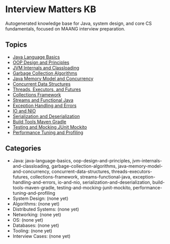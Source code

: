 # Interview Matters KB

Autogenerated knowledge base for Java, system design, and core CS fundamentals, focused on MAANG interview preparation.

## Topics

- [Java Language Basics](java-language-basics/README.md)
- [OOP Design and Principles](oop-design-and-principles/README.md)
- [JVM Internals and Classloading](jvm-internals-and-classloading/README.md)
- [Garbage Collection Algorithms](garbage-collection-algorithms/README.md)
- [Java Memory Model and Concurrency](java-memory-model-and-concurrency/README.md)
- [Concurrent Data Structures](concurrent-data-structures/README.md)
- [Threads, Executors, and Futures](threads-executors-futures/README.md)
- [Collections Framework](collections-framework/README.md)
- [Streams and Functional Java](streams-functional-java/README.md)
- [Exception Handling and Errors](exception-handling-and-errors/README.md)
- [IO and NIO](io-and-nio/README.md)
- [Serialization and Deserialization](serialization-and-deserialization/README.md)
- [Build Tools Maven Gradle](build-tools-maven-gradle/README.md)
- [Testing and Mocking JUnit Mockito](testing-and-mocking-junit-mockito/README.md)
- [Performance Tuning and Profiling](performance-tuning-and-profiling/README.md)

## Categories

- Java: java-language-basics, oop-design-and-principles, jvm-internals-and-classloading, garbage-collection-algorithms, java-memory-model-and-concurrency, concurrent-data-structures, threads-executors-futures, collections-framework, streams-functional-java, exception-handling-and-errors, io-and-nio, serialization-and-deserialization, build-tools-maven-gradle, testing-and-mocking-junit-mockito, performance-tuning-and-profiling
- System Design: (none yet)
- Algorithms: (none yet)
- Distributed Systems: (none yet)
- Networking: (none yet)
- OS: (none yet)
- Databases: (none yet)
- Tooling: (none yet)
- Interview Cases: (none yet)